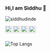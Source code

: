 ### Hi,I am Siddhu 👋

<!--
**siddhudinde/siddhudinde** is a ✨ _special_ ✨ repository because its `README.md` (this file) appears on your GitHub profile.

Here are some ideas to get you started:

- 🔭 I’m currently working on ...
- 🌱 I’m currently learning ...
- 👯 I’m looking to collaborate on ...
- 🤔 I’m looking for help with ...
- 💬 Ask me about ...👋
- 📫 How to reach me: ...
- 😄 Pronouns: ...
- ⚡ Fun fact: ...
-->
<p align="left"> <img src="https://komarev.com/ghpvc/?username=siddhudinde&label=Views&color=blue&style=plastic" alt="siddhudinde" /> </p>

<a href="https://www.linkedin.com/feed/">
  <img align="left" alt="Siddhu's Linkdein" width="22px" src="https://image.flaticon.com/icons/svg/174/174857.svg" />
</a>
<a href="https://github.com/siddhudinde">
  <img align="left" alt="Siddhu's Github" width="22px" src="https://image.flaticon.com/icons/svg/2111/2111432.svg" />
</a>
<a href="https://www.instagram.com/siddhu_dinde/">
  <img align="left" alt="Siddhu's Instagram" width="22px" src="https://image.flaticon.com/icons/svg/1384/1384063.svg" />
</a>
<a href="https://mail.google.com/mail/u/0/#inbox?compose=new">
  <img align="left" alt="Siddhu's facebook" width="22px" src="https://image.flaticon.com/icons/svg/732/732200.svg" />
</a>
<br/>
<br/>

![Top Langs](https://github-readme-stats.vercel.app/api/top-langs/?username=siddhudi&layout=compact&theme=tokyonight)
